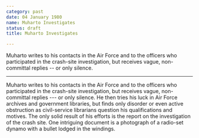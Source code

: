 ```yaml
---
category: past
date: 04 January 1980
name: Muharto Investigates
status: draft
title: Muharto Investigates

---
```

Muharto writes to his contacts in the Air Force and to the officers who participated in the crash-site investigation, but receives vague, non-committal replies -- or only silence.

------

Muharto writes to his contacts in the Air Force and to the
officers who participated in the crash-site investigation, but receives
vague, non-committal replies --- or only silence. He then tries his luck
in Air Force archives and government libraries, but finds only disorder
or even active obstruction as civil-service librarians question his
qualifications and motives. The only solid result of his efforts is the
report on the investigation of the crash site. One intriguing document
is a photograph of a radio-set dynamo with a bullet lodged in the
windings.
